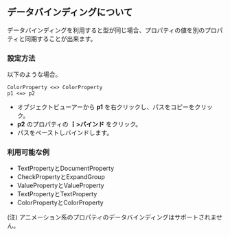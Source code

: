 ## データバインディングについて

データバインディングを利用すると型が同じ場合、プロパティの値を別のプロパティと同期することが出来ます。

### 設定方法
以下のような場合。
```
ColorProperty <=> ColorProperty
p1 <=> p2
```

* オブジェクトビューアーから  __p1__ を右クリックし、パスをコピーをクリック。
* __p2__ のプロパティの __┇>バインド__ をクリック。
* パスをペーストしバインドします。

### 利用可能な例

* TextPropertyとDocumentProperty
* CheckPropertyとExpandGroup
* ValuePropertyとValueProperty
* TextPropertyとTextProperty
* ColorPropertyとColorProperty

(注) アニメーション系のプロパティのデータバインディングはサポートされません。
